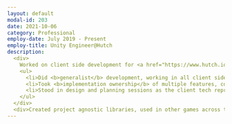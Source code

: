 ```yaml
---
layout: default
modal-id: 203
date: 2021-10-06
category: Professional
employ-date: July 2019 - Present
employ-title: Unity Engineer@Hutch
description:
  <div>
    Worked on client side development for <a href="https://www.hutch.io/our-games/rebel-racing/" target="_blank" rel="noopener noreferrer"><b>Rebel Racing</b></a> - an arcade racing game for <b>Android</b> and <b>iOS</b>, released in <b>Nov 2019</b>.
    <ul>
      <li>Did <b>generalist</b> development, working in all client side aspects of the game, ranging from gameplay and UI, to tools and library integration.</li>
      <li>Took <b>implementation ownership</b> of multiple features, coordinating with other departments to make sure features get shipped.</li>
      <li>Stood in design and planning sessions as the client tech representative.</li>
    </ul>
  </div>
  <div>Created project agnostic libraries, used in other games across the studio.</div>
---
```

